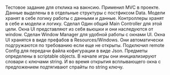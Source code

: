 Тестовое задание для отклика на вакнсию. Применил MVC в  проекте. Данные выделены в в отдельные структуры с постфиксом Data. Модели хранят в себе логику работы с данными и данные. Контроллеры хранят в себе и модели и логику. Сделал Один общий Main Controller для этой цели. Окна UI представляют из себя вьюшки и они наследуются от window. Сделан Window Manager для удобной работы с окнами UI. Окна UI хранятся в виде префабов в Resources/Windows. Они автоматически подгружаются по требованию если еще не открыты. Подключил remote Config для передачи файла кофигурации в виде Json. Предметы определены в scriptable objects.  В начале игры они инициализируют  словари с ключами string. И во время открытия всплывающего окна с предложением подтягивают спрайты по string ключу.
